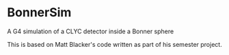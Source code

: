# BonnerSim
A G4 simulation of a CLYC detector inside a Bonner sphere

This is based on Matt Blacker's code written as part of his semester project.

